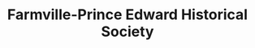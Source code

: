 ---
layout: repo
title: "Farmville-Prince Edward Historical Society"
id: 16586
permalink: repos/16586/
---